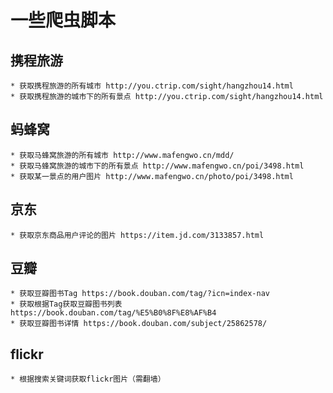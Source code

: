 # 一些爬虫脚本

## 携程旅游
    * 获取携程旅游的所有城市 http://you.ctrip.com/sight/hangzhou14.html
    * 获取携程旅游的城市下的所有景点 http://you.ctrip.com/sight/hangzhou14.html

## 蚂蜂窝
    * 获取马蜂窝旅游的所有城市 http://www.mafengwo.cn/mdd/
    * 获取马蜂窝旅游的城市下的所有景点 http://www.mafengwo.cn/poi/3498.html
    * 获取某一景点的用户图片 http://www.mafengwo.cn/photo/poi/3498.html

## 京东
    * 获取京东商品用户评论的图片 https://item.jd.com/3133857.html

## 豆瓣
    * 获取豆瓣图书Tag https://book.douban.com/tag/?icn=index-nav
    * 获取根据Tag获取豆瓣图书列表 https://book.douban.com/tag/%E5%B0%8F%E8%AF%B4
    * 获取豆瓣图书详情 https://book.douban.com/subject/25862578/ 

## flickr
    * 根据搜索关键词获取flickr图片（需翻墙）